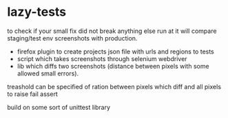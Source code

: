 lazy-tests
==========

to check if your small fix did not break anything else run at it will compare 
staging/test env screenshots with production.

* firefox plugin to create projects json file with urls and regions to tests
* script which takes screenshots through selenium webdriver
* lib which diffs two screenshots (distance between pixels with some allowed small errors).

treashold can be specified of ration between pixels which diff and all pixels to raise fail assert

build on some sort of unittest library
